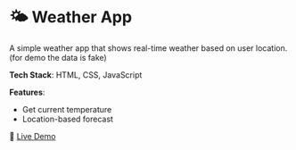 # 🌤️ Weather App

A simple weather app that shows real-time weather based on user location. (for demo the data is fake)

**Tech Stack**: HTML, CSS, JavaScript

**Features**:
- Get current temperature
- Location-based forecast

🔗 [Live Demo](https://npowergroup5.github.io/Weather-App/)
